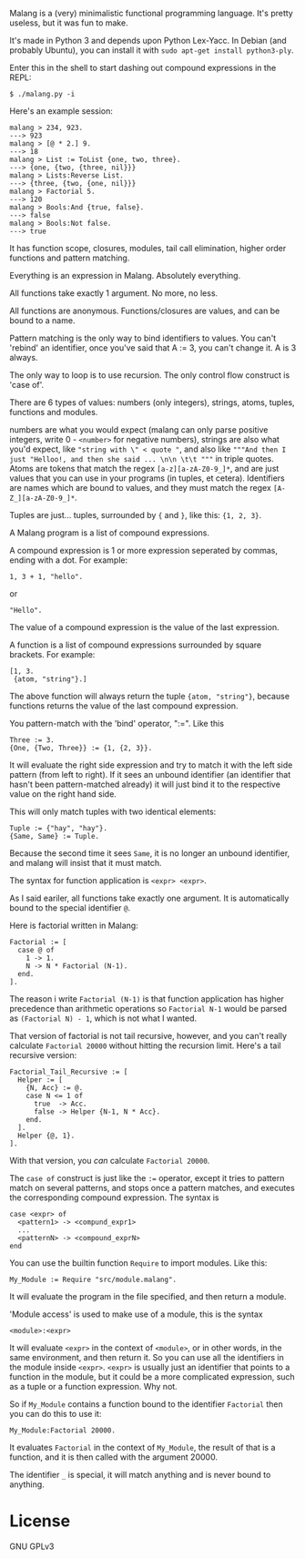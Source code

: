 Malang is a (very) minimalistic functional programming language. It's pretty useless, but it was fun to make.

It's made in Python 3 and depends upon Python Lex-Yacc. In Debian (and probably Ubuntu), you can install it with `sudo apt-get install python3-ply`.

Enter this in the shell to start dashing out compound expressions in the REPL:

    $ ./malang.py -i

Here's an example session:

    malang > 234, 923.
    ---> 923
    malang > [@ * 2.] 9.
    ---> 18
    malang > List := ToList {one, two, three}.
    ---> {one, {two, {three, nil}}}
    malang > Lists:Reverse List.
    ---> {three, {two, {one, nil}}}
    malang > Factorial 5.
    ---> 120
    malang > Bools:And {true, false}.
    ---> false
    malang > Bools:Not false.
    ---> true


It has function scope, closures, modules, tail call elimination, higher order functions and pattern matching.

Everything is an expression in Malang. Absolutely everything.

All functions take exactly 1 argument. No more, no less.

All functions are anonymous. Functions/closures are values, and can be bound to a name.

Pattern matching is the only way to bind identifiers to values. You can't 'rebind' an
identifier, once you've said that A := 3, you can't change it. A is 3 always.

The only way to loop is to use recursion. The only control flow construct is 'case of'.

There are 6 types of values: numbers (only integers), strings, atoms, tuples, functions and modules.

numbers are what you would expect (malang can only parse positive integers, write 0 - `<number>` for
negative numbers), strings are also what you'd expect, like `"string with \" < quote "`, and also like `"""And then I just
"Helloo!, and then she said ... \n\n \t\t """` in triple quotes. Atoms are tokens that match the regex `[a-z][a-zA-Z0-9_]*`,
and are just values that you can use in your programs (in tuples, et cetera). Identifiers are names which
are bound to values, and they must match the regex `[A-Z_][a-zA-Z0-9_]*`.

Tuples are just... tuples, surrounded by `{` and `}`, like this: `{1, 2, 3}`.


A Malang program is a list of compound expressions.

A compound expression is 1 or more expression seperated by commas, ending with a dot. For example:

    1, 3 + 1, "hello".

or

    "Hello".

The value of a compound expression is the value of the last expression.

A function is a list of compound expressions surrounded by square brackets. For example:

    [1, 3. 
     {atom, "string"}.]

The above function will always return the tuple `{atom, "string"}`, because functions returns the value
of the last compound expression.

You pattern-match with the 'bind' operator, ":=". Like this


    Three := 3.
    {One, {Two, Three}} := {1, {2, 3}}.

It will evaluate the right side expression and try to match it with the left side pattern (from left to right).
If it sees an unbound identifier (an identifier that hasn't been pattern-matched already)
it will just bind it to the respective value on the right hand side.

This will only match tuples with two identical elements:

    Tuple := {"hay", "hay"}.
    {Same, Same} := Tuple.

Because the second time it sees `Same`, it is no longer an unbound identifier, and malang will insist
that it must match.

The syntax for function application is `<expr> <expr>`.

As I said eariler, all functions take exactly one argument. It is automatically bound to the special
identifier `@`.

Here is factorial written in Malang:

    Factorial := [
      case @ of
        1 -> 1.
        N -> N * Factorial (N-1).
      end.
    ].

The reason i write `Factorial (N-1)` is that function application has higher precedence than arithmetic operations
so `Factorial N-1` would be parsed as `(Factorial N) - 1`, which is not what I wanted.

That version of factorial is not tail recursive, however, and you can't really calculate `Factorial 20000` without
hitting the recursion limit. Here's a tail recursive version:

    Factorial_Tail_Recursive := [
      Helper := [
        {N, Acc} := @.
        case N <= 1 of
          true  -> Acc.
          false -> Helper {N-1, N * Acc}.
        end.
      ].
      Helper {@, 1}.
    ].

With that version, you *can* calculate `Factorial 20000`.

The `case of` construct is just like the `:=` operator, except it tries to pattern match on several patterns,
and stops once a pattern matches, and executes the corresponding compound expression. The syntax is

    case <expr> of
      <pattern1> -> <compund_expr1>
      ...
      <patternN> -> <compound_exprN>
    end

You can use the builtin function `Require` to import modules. Like this:

    My_Module := Require "src/module.malang".

It will evaluate the program in the file specified, and then return a module.

'Module access' is used to make use of a module, this is the syntax

    <module>:<expr>

It will evaluate `<expr>` in the context of `<module>`, or in other words, in the same environment, and then return it.
So you can use all the identifiers in the module inside `<expr>`. `<expr>` is usually just an identifier that points to
a function in the module, but it could be a more complicated expression, such as a tuple or a function expression. Why not.

So if `My_Module` contains a function bound to the identifier `Factorial` then you can do this to use it:

    My_Module:Factorial 20000.

It evaluates `Factorial` in the context of `My_Module`, the result of that is a function, and it is then called with the
argument 20000.

The identifier `_` is special, it will match anything and is never bound to anything.


# License

GNU GPLv3